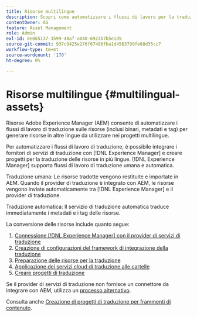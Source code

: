 ```yaml
---
title: Risorse multilingue
description: Scopri come automatizzare i flussi di lavoro per la traduzione di risorse, inclusi binari, metadati e tag in più lingue.
contentOwner: AG
feature: Asset Management
role: Admin
exl-id: 8e065137-3599-48af-a040-6923b7b5e1d9
source-git-commit: 937c9425e276f67486fba1d4563799fe68d35cc7
workflow-type: tm+mt
source-wordcount: '170'
ht-degree: 0%

---
```


# Risorse multilingue {#multilingual-assets}

Risorse Adobe Experience Manager (AEM) consente di automatizzare i flussi di lavoro di traduzione sulle risorse (inclusi binari, metadati e tag) per generare risorse in altre lingue da utilizzare nei progetti multilingue.

Per automatizzare i flussi di lavoro di traduzione, è possibile integrare i fornitori di servizi di traduzione con [!DNL Experience Manager] e creare progetti per la traduzione delle risorse in più lingue. [!DNL Experience Manager] supporta flussi di lavoro di traduzione umana e automatica.

Traduzione umana: Le risorse tradotte vengono restituite e importate in AEM. Quando il provider di traduzione è integrato con AEM, le risorse vengono inviate automaticamente tra [!DNL Experience Manager] e il provider di traduzione.

Traduzione automatica: Il servizio di traduzione automatica traduce immediatamente i metadati e i tag delle risorse.

La conversione delle risorse include quanto segue:

1. [Connessione  [!DNL Experience Manager] con il provider di servizi di traduzione](/help/sites-administering/tc-tic.md#connecting-to-a-translation-service-provider)
1. [Creazione di configurazioni del framework di integrazione della traduzione](/help/sites-administering/tc-tic.md)
1. [Preparazione delle risorse per la traduzione](preparing-assets-for-translation.md)
1. [Applicazione dei servizi cloud di traduzione alle cartelle](transition-cloud-services.md)
1. [Creare progetti di traduzione](translation-projects.md)

Se il provider di servizi di traduzione non fornisce un connettore da integrare con AEM, utilizza un [processo alternativo](/help/sites-administering/tc-manage.md#exporting-a-translation-job).

Consulta anche [Creazione di progetti di traduzione per frammenti di contenuto](creating-translation-projects-for-content-fragments.md).
